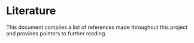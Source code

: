 # Literature
This document compiles a list of references made throughout this project and provides pointers to further reading.